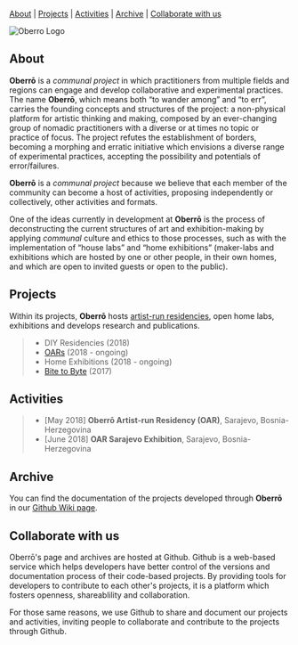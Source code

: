 
[About](https://oberro.github.io/#about) | [Projects](https://oberro.github.io/#projects) | [Activities](https://oberro.github.io/#activities) | [Archive](https://oberro.github.io/#archive) | [Collaborate with us](https://oberro.github.io/#collaborate-with-us) 

![Oberro Logo](https://avatars2.githubusercontent.com/u/39494183?s=400&u=f4f7f7c4fec06854e26120cab75c184634fd2054&v=4)


## **About**

**Oberrō** is a *communal project* in which practitioners from multiple fields and regions can engage and develop collaborative and experimental practices. The name **Oberrō**, which means both “to wander among” and “to err”, carries the founding concepts and structures of the project: a non-physical platform for artistic thinking and making, composed by an ever-changing group of nomadic practitioners with a diverse or at times no topic or practice of focus. The project refutes the establishment of borders, becoming a morphing and erratic initiative which envisions a diverse range of experimental practices, accepting the possibility and potentials of error/failures. 

**Oberrō** is a *communal project* because we believe that each member of the community can become a host of activities, proposing independently or collectively, other activities and formats. 

One of the ideas currently in development at **Oberrō** is the process of deconstructing the current structures of art and exhibition-making by applying *communal* culture and ethics to those processes, such as with the implementation of “house labs” and “home exhibitions” (maker-labs and exhibitions which are hosted by one or other people, in their own homes, and which are open to invited guests or open to the public).


## **Projects**

Within its projects, **Oberrō** hosts [artist-run residencies](https://oaresidencies.github.io/), open home labs, exhibitions and develops research and publications. 

> - DIY Residencies (2018)
> - [OARs](https://oaresidencies.github.io/) (2018 - ongoing)
> - Home Exhibitions (2018 - ongoing)
> - [Bite to Byte](https://github.com/oberro/Bite-to-Byte) (2017) 


## **Activities**

> - [May 2018] **Oberrō Artist-run Residency (OAR)**, Sarajevo, Bosnia-Herzegovina
> - [June 2018] **OAR Sarajevo Exhibition**, Sarajevo, Bosnia-Herzegovina




## **Archive**

You can find the documentation of the projects developed through **Oberrō** in our [Github Wiki page](https://github.com/oberro/oberro.github.io/wiki). 




## **Collaborate with us**

Oberrō's page and archives are hosted at Github. Github is a web-based service which helps developers have better control of the versions and documentation process of their code-based projects. By providing tools for developers to contribute to each other's projects, it is a platform which fosters openness, shareablility and collaboration. 

For those same reasons, we use Github to share and document our projects and activities, inviting people to collaborate and contribute to the projects through Github.



